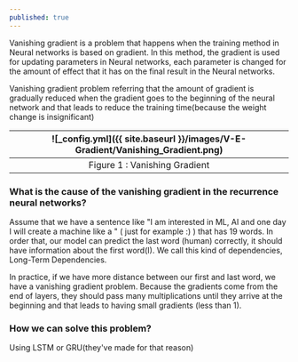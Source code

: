 ```yaml
---
published: true
---
```

Vanishing gradient is a problem that happens when the training method in Neural networks is based on gradient. In this method, the gradient is used for updating parameters in Neural networks, each parameter is changed for the amount of effect that it has on the final result in the Neural networks.

Vanishing gradient problem referring that the amount of gradient is gradually reduced when the gradient goes to the beginning of the neural network and that leads to reduce the training time(because the weight change is insignificant)

|![_config.yml]({{ site.baseurl }}/images/V-E-Gradient/Vanishing_Gradient.png)|
|:--:| 
| Figure 1 : Vanishing Gradient |

### What is the cause of the vanishing gradient in the recurrence neural networks?

Assume that we have a sentence like "I am interested in ML, AI and one day I will create a machine like a " ( just for example :) ) that has 19 words. In order that, our model can predict the last word
(human) correctly, it should have information about the first word(I). We call this kind of dependencies,
Long-Term Dependencies.

In practice, if we have more distance between our first and last word, we have a vanishing gradient problem. Because the gradients come from the end of layers, they should pass many multiplications until they arrive at the beginning and that leads to having small gradients (less than 1).

### How we can solve this problem?

Using LSTM or GRU(they've made for that reason)
